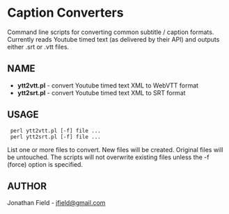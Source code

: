 Caption Converters
==================

Command line scripts for converting common subtitle / caption formats.
Currently reads Youtube timed text (as delivered by their API)
and outputs either .srt or .vtt files.

## NAME

- **ytt2vtt.pl** - convert Youtube timed text XML to WebVTT format
- **ytt2srt.pl** - convert Youtube timed text XML to SRT format

## USAGE

     perl ytt2vtt.pl [-f] file ...
     perl ytt2srt.pl [-f] file ...

List one or more files to convert. New files will be created. Original files will be untouched.
The scripts will not overwrite existing files unless the -f (force) option is specified.

## AUTHOR

Jonathan Field - jfield@gmail.com

